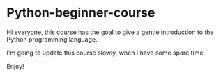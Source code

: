 # Python-beginner-course
Hi everyone, this course has the goal to give a gentle introduction to the Python programming language.

I'm going to update this course slowly, when I have some spare time.

Enjoy!
